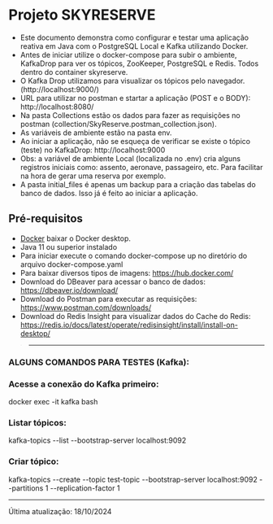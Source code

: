 # Projeto SKYRESERVE

- Este documento demonstra como configurar e testar uma aplicação reativa em Java com o PostgreSQL Local e Kafka utilizando Docker.
- Antes de iniciar utilize o docker-compose para subir o ambiente, KafkaDrop para ver os tópicos, ZooKeeper, PostgreSQL e Redis. Todos dentro do container skyreserve.
- O Kafka Drop utilizamos para visualizar os tópicos pelo navegador. (http://localhost:9000/)
- URL para utilizar no postman e startar a aplicação (POST e o BODY): http://localhost:8080/
- Na pasta Collections estão os dados para fazer as requisições no postman (collection/SkyReserve.postman_collection.json). 
- As variáveis de ambiente estão na pasta env.
- Ao iniciar a aplicação, não se esqueça de verificar se existe o tópico (teste) no KafkaDrop: http://localhost:9000
- Obs: a variável de ambiente Local (localizada no .env) cria alguns registros iniciais como: assento, aeronave, passageiro, etc. Para facilitar na hora de gerar uma reserva por exemplo.
- A pasta initial_files é apenas um backup para a criação das tabelas do banco de dados. Isso já é feito ao iniciar a aplicação.

## Pré-requisitos

- [Docker](https://docs.docker.com/get-docker/) baixar o Docker desktop.
- Java 11 ou superior instalado
- Para iniciar execute o comando docker-compose up no diretório do arquivo docker-compose.yaml
- Para baixar diversos tipos de imagens: https://hub.docker.com/
- Download do DBeaver para acessar o banco de dados: https://dbeaver.io/download/
- Download do Postman para executar as requisições: https://www.postman.com/downloads/
- Download do Redis Insight para visualizar dados do Cache do Redis: https://redis.io/docs/latest/operate/redisinsight/install/install-on-desktop/

>------------------------------------------------------------------------------------------------------------------------------
### ALGUNS COMANDOS PARA TESTES (Kafka):

### Acesse a conexão do Kafka primeiro:
docker exec -it kafka bash

### Listar tópicos:
kafka-topics --list --bootstrap-server localhost:9092

### Criar tópico:
kafka-topics --create --topic test-topic --bootstrap-server localhost:9092 --partitions 1 --replication-factor 1

------------------------------------------------------------------------------------------------------------------------------

Última atualização: 18/10/2024
